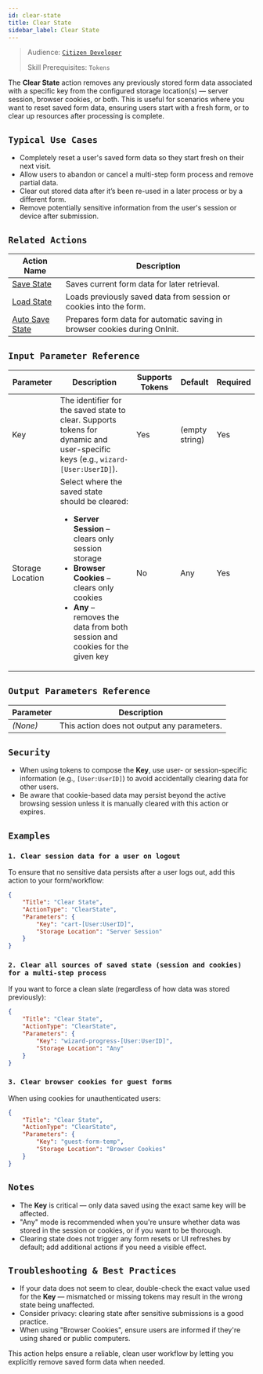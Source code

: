 ```yaml
---
id: clear-state
title: Clear State
sidebar_label: Clear State
---
```


> Audience: [`Citizen Developer`](/audience.md#citizen-developers)
>
> Skill Prerequisites: `Tokens`

The **Clear State** action removes any previously stored form data associated with a specific key from the configured storage location(s) — server session, browser cookies, or both. This is useful for scenarios where you want to reset saved form data, ensuring users start with a fresh form, or to clear up resources after processing is complete.

## `Typical Use Cases`

* Completely reset a user's saved form data so they start fresh on their next visit.
* Allow users to abandon or cancel a multi-step form process and remove partial data.
* Clear out stored data after it’s been re-used in a later process or by a different form.
* Remove potentially sensitive information from the user's session or device after submission.

## `Related Actions`

| Action Name  | Description                                                                                               |
| ------------ | --------------------------------------------------------------------------------------------------------- |
| [Save State](/actions/save-state.md) | Saves current form data for later retrieval.                                       |
| [Load State](/actions/load-state.md) | Loads previously saved data from session or cookies into the form.                  |
| [Auto Save State](/actions/auto-save-state.md) | Prepares form data for automatic saving in browser cookies during OnInit.           |

## `Input Parameter Reference`

| Parameter         | Description                                                                                                                                                                      | Supports Tokens | Default          | Required |
|-------------------|----------------------------------------------------------------------------------------------------------------------------------------------------------------------------------|-----------------|------------------|----------|
| Key               | The identifier for the saved state to clear. Supports tokens for dynamic and user-specific keys (e.g., `wizard-[User:UserID]`).                                                 | Yes             | (empty string)   | Yes      |
| Storage Location  | Select where the saved state should be cleared: <ul><li>**Server Session** – clears only session storage</li><li>**Browser Cookies** – clears only cookies</li><li>**Any** – removes the data from both session and cookies for the given key</li></ul> | No              | Any              | Yes      |

## `Output Parameters Reference`

| Parameter | Description          |
|-----------|---------------------|
| *(None)*  | This action does not output any parameters. |

## `Security`

* When using tokens to compose the **Key**, use user- or session-specific information (e.g., `[User:UserID]`) to avoid accidentally clearing data for other users.
* Be aware that cookie-based data may persist beyond the active browsing session unless it is manually cleared with this action or expires.

## `Examples`

### `1. Clear session data for a user on logout`

To ensure that no sensitive data persists after a user logs out, add this action to your form/workflow:

```json
{
    "Title": "Clear State",
    "ActionType": "ClearState",
    "Parameters": {
        "Key": "cart-[User:UserID]",
        "Storage Location": "Server Session"
    }
}
```

### `2. Clear all sources of saved state (session and cookies) for a multi-step process`

If you want to force a clean slate (regardless of how data was stored previously):

```json
{
    "Title": "Clear State",
    "ActionType": "ClearState",
    "Parameters": {
        "Key": "wizard-progress-[User:UserID]",
        "Storage Location": "Any"
    }
}
```

### `3. Clear browser cookies for guest forms`

When using cookies for unauthenticated users:

```json
{
    "Title": "Clear State",
    "ActionType": "ClearState",
    "Parameters": {
        "Key": "guest-form-temp",
        "Storage Location": "Browser Cookies"
    }
}
```

## `Notes`

* The **Key** is critical — only data saved using the exact same key will be affected.
* "Any" mode is recommended when you're unsure whether data was stored in the session or cookies, or if you want to be thorough.
* Clearing state does not trigger any form resets or UI refreshes by default; add additional actions if you need a visible effect.

## `Troubleshooting & Best Practices`

* If your data does not seem to clear, double-check the exact value used for the **Key** — mismatched or missing tokens may result in the wrong state being unaffected.
* Consider privacy: clearing state after sensitive submissions is a good practice.
* When using "Browser Cookies", ensure users are informed if they're using shared or public computers.



This action helps ensure a reliable, clean user workflow by letting you explicitly remove saved form data when needed.